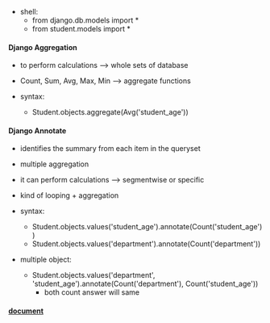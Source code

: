 - shell:
    - from django.db.models import *
    - from student.models import *



#### Django Aggregation
- to perform calculations --> whole sets of database
- Count, Sum, Avg, Max, Min  -->  aggregate functions

- syntax:
    - Student.objects.aggregate(Avg('student_age'))



#### Django Annotate
- identifies the summary from each item in the queryset

- multiple aggregation
- it can perform calculations --> segmentwise or specific
- kind of looping + aggregation

- syntax:
    - Student.objects.values('student_age').annotate(Count('student_age'))
    - Student.objects.values('department').annotate(Count('department'))


- multiple object:
    - Student.objects.values('department', 'student_age').annotate(Count('department'), Count('student_age'))
        - both count answer will same



#### [document](https://docs.djangoproject.com/en/5.0/topics/db/aggregation/)
